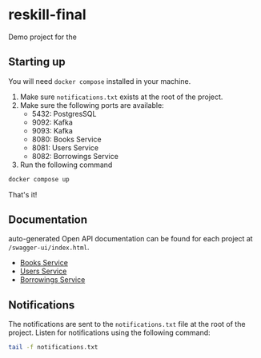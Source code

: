 # reskill-final

Demo project for the

## Starting up

You will need `docker compose` installed in your machine. 

1. Make sure `notifications.txt` exists at the root of the project.
2. Make sure the following ports are available:
    - 5432: PostgresSQL
    - 9092: Kafka
    - 9093: Kafka
    - 8080: Books Service
    - 8081: Users Service
    - 8082: Borrowings Service
3. Run the following command

```bash
docker compose up
```

That's it!

## Documentation

auto-generated Open API documentation can be found for each project at `/swagger-ui/index.html`.

- [Books Service](http://localhost:8080/swagger-ui/index.html)
- [Users Service](http://localhost:8081/swagger-ui/index.html)
- [Borrowings Service](http://localhost:8082/swagger-ui/index.html)

## Notifications

The notifications are sent to the `notifications.txt` file at the root of the project.
Listen for notifications using the following command:

```bash
tail -f notifications.txt
```
